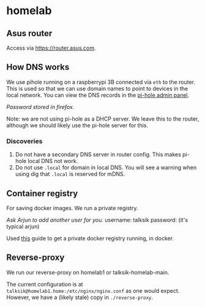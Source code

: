 # homelab

## Asus router
Access via https://router.asus.com.

## How DNS works
We use pihole running on a raspberrypi 3B connected via `eth` to the router. This is used so that we can use domain names to point to devices in the local network. You can view the DNS records in the [pi-hole admin panel](http://pi.hole/admin).

_Password stored in firefox._

Note: we are not using pi-hole as a DHCP server. We leave this to the router, although we should likely use the pi-hole server for this.

### Discoveries
1. Do not have a secondary DNS server in router config. This makes pi-hole local DNS not work.
2. Do not use `.local` for domain in local DNS. You will see a warning when using dig that `.local` is reserved for mDNS.

## Container registry
For saving docker images. We run a private registry.

_Ask Arjun to add another user for you._
username: talksik
password: (it's typical arjun)

Used [this](https://www.digitalocean.com/community/tutorials/how-to-set-up-a-private-docker-registry-on-ubuntu-20-04) guide to get a private docker registry running, in docker.

## Reverse-proxy
We run our reverse-proxy on homelab1 or talksik-homelab-main.

The current configuration is at `talksik@homelab1.home:/etc/nginx/nginx.conf` as one would expect. However, we have a (likely stale) copy in `./reverse-proxy`.


